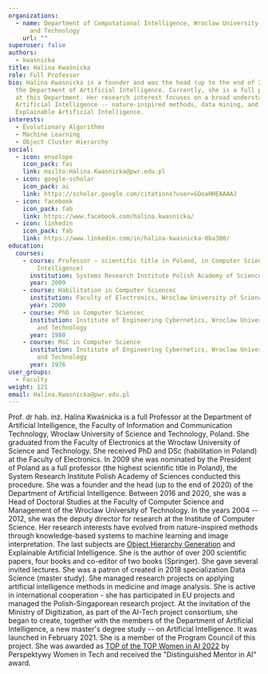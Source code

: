 ```yaml
---
organizations:
  - name: Department of Computational Intelligence, Wroclaw University of Science
      and Technology
    url: ""
superuser: false
authors:
  - kwasnicka
title: Halina Kwaśnicka
role: Full Professor
bio: Halina Kwasnicka is a founder and was the head (up to the end of 2020) of
  the Department of Artificial Intelligence. Currently, she is a full professor
  at this Department. Her research interest focuses on a broad understanding of
  Artificial Intelligence -- nature-inspired methods, data mining, and
  Explainable Artificial Intelligence.
interests:
  - Evolutionary Algorithms
  - Machine Learning
  - Object Cluster Hierarchy
social:
  - icon: envelope
    icon_pack: fas
    link: mailto:Halina.Kwasnicka@pwr.edu.pl
  - icon: google-scholar
    icon_pack: ai
    link: https://scholar.google.com/citations?user=GOoaHHEAAAAJ
  - icon: facebook
    icon_pack: fab
    link: https://www.facebook.com/halina.kwasnicka/
  - icon: linkedin
    icon_pack: fab
    link: https://www.linkedin.com/in/halina-kwasnicka-0ba300/
education:
  courses:
    - course: Professor – scientific title in Poland, in Computer Science (Artificial
        Intelligence)
      institution: Systems Research Institute Polish Academy of Sciences
      year: 2009
    - course: Habilitation in Computer Sciencec
      institution: Faculty of Electronics, Wroclaw University of Science and Technology
      year: 2000
    - course: PhD in Computer Sciencec
      institution: Institute of Engineering Cybernetics, Wroclaw University of Science
        and Technology
      year: 1980
    - course: MsC in Computer Science
      institution: Institute of Engineering Cybernetics, Wroclaw University of Science
        and Technology
      year: 1976
user_groups:
  - Faculty
weight: 121
email: Halina.Kwasnicka@pwr.edu.pl
---
```

Prof. dr hab. inż. Halina Kwaśnicka is a full Professor at the Department of Artificial Intelligence, the Faculty of Information and Communication Technology, Wroclaw University of Science and Technology, Poland. She graduated from the Faculty of Electronics at the Wrocław University of Science and Technology. She received PhD and DSc (habilitation in Poland) at the Faculty of Electronics. In 2009 she was nominated by the President of Poland as a full professor (the highest scientific title in Poland), the System Research Institute Polish Academy of Sciences conducted this procedure.
She was a founder and the head (up to the end of 2020) of the Department of Artificial Intelligence. Between 2016 and 2020, she was a Head of Doctoral Studies at the Faculty of Computer Science and Management of the Wroclaw University of Technology. In the years 2004 -- 2012, she was the deputy director for research at the Institute of Computer Science. 
Her research interests have evolved from nature-inspired methods through knowledge-based systems to machine learning and image interpretation. The last subjects are [Object Hierarchy Generation](https://doi.org/10.1016/j.ins.2020.12.020) and Explainable Artificial Intelligence. She is the author of over 200 scientific papers, four books and co-editor of two books (Springer). She gave several invited lectures. She was a patron of created in 2018 specialization Data Science (master study). 
She managed research projects on applying artificial intelligence methods in medicine and image analysis. She is active in international cooperation - she has participated in EU projects and managed the Polish-Singaporean research project. At the invitation of the Ministry of Digitization, as part of the AI-Tech project consortium, she began to create, together with the members of the Department of Artificial Intelligence, a new master's degree study -- on Artificial Intelligence. It was launched in February 2021. She is a member of the Program Council of this project. She was awarded as [TOP of the TOP Women in AI 2022](https://www.linkedin.com/feed/update/urn%3Ali%3Aactivity%3A6940731034338521088/) by Perspektywy Women in Tech and received the "Distinguished Mentor in AI" award.